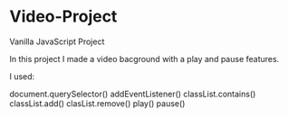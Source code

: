 # Video-Project
Vanilla JavaScript Project

In this project I made a video bacground with a play and pause features.

I used:

document.querySelector()
addEventListener()
classList.contains()
classList.add()
clasList.remove()
play()
pause()
